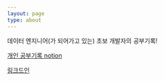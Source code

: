 ```yaml
---
layout: page
type: about
---
```


데이터 엔지니어(가 되어가고 있는) 초보 개발자의 공부기록!


[개인 공부기록 notion](https://www.notion.so/46ceac94cb3f4a4f9fda65958088c40d)


[링크드인](https://www.linkedin.com/in/%EC%83%81%EC%9B%90-%EB%B0%95-347628193/)
